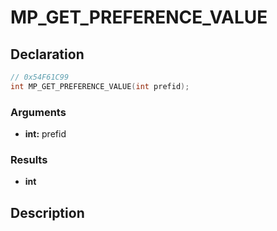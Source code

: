 # MP_GET_PREFERENCE_VALUE

## Declaration
```cpp
// 0x54F61C99
int MP_GET_PREFERENCE_VALUE(int prefid);
```

### Arguments
- **int:** prefid

### Results
- **int**

## Description
